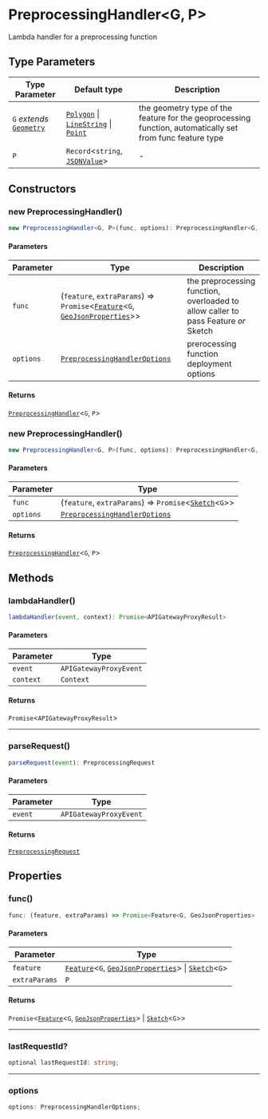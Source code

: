 # PreprocessingHandler\<G, P\>

Lambda handler for a preprocessing function

## Type Parameters

| Type Parameter | Default type | Description |
| ------ | ------ | ------ |
| `G` *extends* [`Geometry`](../type-aliases/Geometry.md) | [`Polygon`](../interfaces/Polygon.md) \| [`LineString`](../interfaces/LineString.md) \| [`Point`](../interfaces/Point.md) | the geometry type of the feature for the geoprocessing function, automatically set from func feature type |
| `P` | `Record`\<`string`, [`JSONValue`](../type-aliases/JSONValue.md)\> | - |

## Constructors

### new PreprocessingHandler()

```ts
new PreprocessingHandler<G, P>(func, options): PreprocessingHandler<G, P>
```

#### Parameters

| Parameter | Type | Description |
| ------ | ------ | ------ |
| `func` | (`feature`, `extraParams`) => `Promise`\<[`Feature`](../interfaces/Feature.md)\<`G`, [`GeoJsonProperties`](../type-aliases/GeoJsonProperties.md)\>\> | the preprocessing function, overloaded to allow caller to pass Feature *or* Sketch |
| `options` | [`PreprocessingHandlerOptions`](../interfaces/PreprocessingHandlerOptions.md) | prerocessing function deployment options |

#### Returns

[`PreprocessingHandler`](PreprocessingHandler.md)\<`G`, `P`\>

### new PreprocessingHandler()

```ts
new PreprocessingHandler<G, P>(func, options): PreprocessingHandler<G, P>
```

#### Parameters

| Parameter | Type |
| ------ | ------ |
| `func` | (`feature`, `extraParams`) => `Promise`\<[`Sketch`](../interfaces/Sketch.md)\<`G`\>\> |
| `options` | [`PreprocessingHandlerOptions`](../interfaces/PreprocessingHandlerOptions.md) |

#### Returns

[`PreprocessingHandler`](PreprocessingHandler.md)\<`G`, `P`\>

## Methods

### lambdaHandler()

```ts
lambdaHandler(event, context): Promise<APIGatewayProxyResult>
```

#### Parameters

| Parameter | Type |
| ------ | ------ |
| `event` | `APIGatewayProxyEvent` |
| `context` | `Context` |

#### Returns

`Promise`\<`APIGatewayProxyResult`\>

***

### parseRequest()

```ts
parseRequest(event): PreprocessingRequest
```

#### Parameters

| Parameter | Type |
| ------ | ------ |
| `event` | `APIGatewayProxyEvent` |

#### Returns

[`PreprocessingRequest`](../interfaces/PreprocessingRequest.md)

## Properties

### func()

```ts
func: (feature, extraParams) => Promise<Feature<G, GeoJsonProperties> | Sketch<G>>;
```

#### Parameters

| Parameter | Type |
| ------ | ------ |
| `feature` | [`Feature`](../interfaces/Feature.md)\<`G`, [`GeoJsonProperties`](../type-aliases/GeoJsonProperties.md)\> \| [`Sketch`](../interfaces/Sketch.md)\<`G`\> |
| `extraParams` | `P` |

#### Returns

`Promise`\<[`Feature`](../interfaces/Feature.md)\<`G`, [`GeoJsonProperties`](../type-aliases/GeoJsonProperties.md)\> \| [`Sketch`](../interfaces/Sketch.md)\<`G`\>\>

***

### lastRequestId?

```ts
optional lastRequestId: string;
```

***

### options

```ts
options: PreprocessingHandlerOptions;
```
